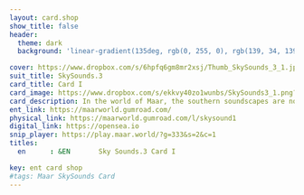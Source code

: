 ```yaml
---
layout: card.shop
show_title: false
header:
  theme: dark
  background: 'linear-gradient(135deg, rgb(0, 255, 0), rgb(139, 34, 139, .1))'

cover: https://www.dropbox.com/s/6hpfq6gm8mr2xsj/Thumb_SkySounds_3_1.jpg?raw=1
suit_title: SkySounds.3
card_title: Card I
card_image: https://www.dropbox.com/s/ekkvy40zo1wunbs/SkySounds3_1.png?raw=1
card_description: In the world of Maar, the southern soundscapes are not only heard but felt, a blue that permeates the air and speaks to the soul. The melodies and rhythms are born from the earth and the sky, shaped by the winds and the water, and nourished by the sun's energy. These soundscapes are not just a source of entertainment, but a reflection of the natural world and a reminder of our place within it. The preservation of these soundscapes is not just an act of cultural preservation, but a recognition of the interconnectedness of all things and the impact our actions have on the natural world. The jazz-influenced melodies and rhythms that emerge from these soundscapes serve as a reminder of the beauty and complexity of the natural world. 
ent_link: https://maarworld.gumroad.com/
physical_link: https://maarworld.gumroad.com/l/skysound1
digital_link: https://opensea.io
snip_player: https://play.maar.world/?g=333&s=2&c=1
titles:
  en      : &EN       Sky Sounds.3 Card I

key: ent card shop
#tags: Maar SkySounds Card
---
```

